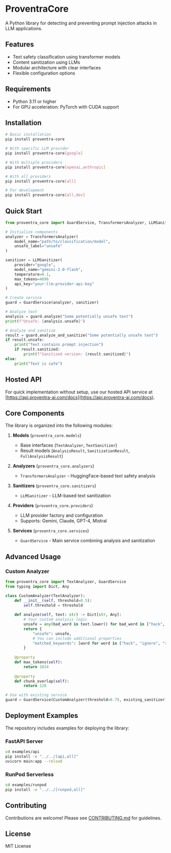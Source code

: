 # ProventraCore

A Python library for detecting and preventing prompt injection attacks in LLM applications.

## Features

- Text safety classification using transformer models
- Content sanitization using LLMs
- Modular architecture with clear interfaces
- Flexible configuration options

## Requirements

- Python 3.11 or higher
- For GPU acceleration: PyTorch with CUDA support

## Installation

```bash
# Basic installation
pip install proventra-core

# With specific LLM provider
pip install proventra-core[google]

# With multiple providers
pip install proventra-core[openai,anthropic]

# With all providers
pip install proventra-core[all]

# For development
pip install proventra-core[all,dev]
```

## Quick Start

```python
from proventra_core import GuardService, TransformersAnalyzer, LLMSanitizer

# Initialize components
analyzer = TransformersAnalyzer(
    model_name="path/to/classification/model",
    unsafe_label="unsafe"
)

sanitizer = LLMSanitizer(
    provider="google",
    model_name="gemini-2.0-flash",
    temperature=0.1,
    max_tokens=4096
    api_key="your-llm-provider-api-key"
)

# Create service
guard = GuardService(analyzer, sanitizer)

# Analyze text
analysis = guard.analyze("Some potentially unsafe text")
print(f"Unsafe: {analysis.unsafe}")

# Analyze and sanitize
result = guard.analyze_and_sanitize("Some potentially unsafe text")
if result.unsafe:
    print("Text contains prompt injection")
    if result.sanitized:
        print(f"Sanitized version: {result.sanitized}")
else:
    print("Text is safe")
```

## Hosted API

For quick implementation without setup, use our hosted API service at [https://api.proventra-ai.com/docs](https://api.proventra-ai.com/docs).

## Core Components

The library is organized into the following modules:

1. **Models** (`proventra_core.models`)
   - Base interfaces (`TextAnalyzer`, `TextSanitizer`)
   - Result models (`AnalysisResult`, `SanitizationResult`, `FullAnalysisResult`)

2. **Analyzers** (`proventra_core.analyzers`)
   - `TransformersAnalyzer` - HuggingFace-based text safety analysis

3. **Sanitizers** (`proventra_core.sanitizers`)
   - `LLMSanitizer` - LLM-based text sanitization

4. **Providers** (`proventra_core.providers`)
   - LLM provider factory and configuration
   - Supports: Gemini, Claude, GPT-4, Mistral

5. **Services** (`proventra_core.services`)
   - `GuardService` - Main service combining analysis and sanitization

## Advanced Usage

### Custom Analyzer

```python
from proventra_core import TextAnalyzer, GuardService
from typing import Dict, Any

class CustomAnalyzer(TextAnalyzer):
    def __init__(self, threshold=0.5):
        self.threshold = threshold
        
    def analyze(self, text: str) -> Dict[str, Any]:
        # Your custom analysis logic
        unsafe = any(bad_word in text.lower() for bad_word in ["hack", "ignore", "system"])
        return {
            "unsafe": unsafe,
            # You can include additional properties
            "matched_keywords": [word for word in ["hack", "ignore", "system"] if word in text.lower()]
        }
        
    @property
    def max_tokens(self):
        return 1024
        
    @property
    def chunk_overlap(self):
        return 128

# Use with existing service
guard = GuardService(CustomAnalyzer(threshold=0.7), existing_sanitizer)
```

## Deployment Examples

The repository includes examples for deploying the library:

### FastAPI Server

```bash
cd examples/api
pip install -e "../../[api,all]"
uvicorn main:app --reload
```

### RunPod Serverless

```bash
cd examples/runpod
pip install -e "../../[runpod,all]"
```

## Contributing

Contributions are welcome! Please see [CONTRIBUTING.md](CONTRIBUTING.md) for guidelines.

## License

MIT License
